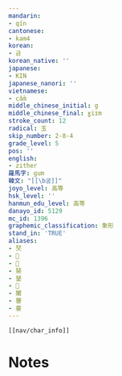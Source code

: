 ```yaml
---
mandarin:
- qín
cantonese:
- kam4
korean:
- 금
korean_native: ''
japanese:
- KIN
japanese_nanori: ''
vietnamese:
- cầm
middle_chinese_initial: g
middle_chinese_final: ɣiɪm
stroke_count: 12
radical: 玉
skip_number: 2-8-4
grade_level: 5
pos: ''
english:
- zither
羅馬字: gum
韓文: "[[\b굼]]"
joyo_level: 高等
hsk_level: ''
hanmun_edu_level: 高等
danayo_id: 5129
mc_id: 1396
graphemic_classification: 象形
stand_in: 'TRUE'
aliases:
- 珡
- 𤦡
- 𤩟
- 琹
- 𨨖
- 𩰔
- 䦦
- 䥅
- 䥆
---
```

```meta-bind-embed
[[nav/char_info]]
```

# Notes
